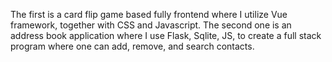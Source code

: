 
The first is a card flip game based fully frontend where I utilize Vue framework, together with CSS and Javascript. 
The second one is an address book application where I use Flask, Sqlite, JS, to create a full stack program where one can add, remove, and search contacts.

